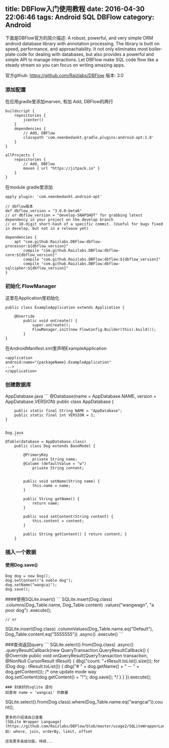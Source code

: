 title: DBFlow入门使用教程
date: 2016-04-30 22:06:46
tags: Android SQL DBFlow
category: Android
---
下面是DBFlow官方的简介描述:
A robust, powerful, and very simple ORM android database library with annotation processing.
The library is built on speed, performance, and approachability. It not only eliminates most boiler-plate code for dealing with databases, but also provides a powerful and simple API to manage interactions.
Let DBFlow make SQL code flow like a steady stream so you can focus on writing amazing apps.


官方github:  https://github.com/Raizlabs/DBFlow
版本: 3.0


### 添加配置
在应用gradle里添加marven, 有加 Add, DBFlow的两行
```
buildscript {
    repositories {
        jcenter()
    }
    dependencies {
        // Add, DBFlow
        classpath 'com.neenbedankt.gradle.plugins:android-apt:1.8'
    }
}

allProjects {
    repositories {
        // Add, DBFlow
        maven { url "https://jitpack.io" }
    }
}
```

在module gradle里添加
```
apply plugin: 'com.neenbedankt.android-apt'

// dbflow版本
def dbflow_version = "3.0.0-beta6"
// or dbflow_version = "develop-SNAPSHOT" for grabbing latest dependency in your project on the develop branch
// or 10-digit short-hash of a specific commit. (Useful for bugs fixed in develop, but not in a release yet)

dependencies {
    apt "com.github.Raizlabs.DBFlow:dbflow-processor:${dbflow_version}"
        compile "com.github.Raizlabs.DBFlow:dbflow-core:${dbflow_version}"
        compile "com.github.Raizlabs.DBFlow:dbflow:${dbflow_version}"
        compile "com.github.Raizlabs.DBFlow:dbflow-sqlcipher:${dbflow_version}"
}
```

### 初始化 FlowManager
这里在Application里初始化
``` 
public class ExampleApplication extends Application {

    @Override
        public void onCreate() {
            super.onCreate();
            FlowManager.init(new FlowConfig.Builder(this).build());
        }
}
```
在AndroidManifest.xml里声明ExampleApplication
```
<application
android:name="{packageName}.ExampleApplication"
...>
</application>
```

### 创建数据库
AppDatabase.java
    ```
@Database(name = AppDatabase.NAME, version = AppDatabase.VERSION)
    public class AppDatabase {

        public static final String NAME = "AppDatabase";
        public static final int VERSION = 1;
    }
```

Dog.java
    ```
@Table(database = AppDatabase.class)
    public class Dog extends BaseModel {

        @PrimaryKey
            private String name;
        @Column (defaultValue = "w")
            private String content;


        public void setName(String name) {
            this.name = name;
        }

        public String getName() {
            return name;
        }

        public void setContent(String content) {
            this.content = content;
        }

        public String getContent() { return content; }
    }
```

### 插入一个数据
#### 使用Dog.save()
```
Dog dog = new Dog();
dog.setContent("a noble dog");
dog.setName("wangcai");
dog.save();
```
####使用SQLite.insert()
    ```
    SQLite.insert(Dog.class)
.columns(Dog_Table.name, Dog_Table.content)
    .values("wangwagn", "a poor dog")
    .execute();

    // or 
SQLite.insert(Dog.class)
    .columnValues(Dog_Table.name.eq("Default"),
            Dog_Table.content.eq("5555555"))
    .async()
.execute()
    ```

###查询返回query
    ```
    SQLite.select().from(Dog.class)
.async()
    .queryResultCallback(new QueryTransaction.QueryResultCallback<Dog>() {
            @Override
            public void onQueryResult(QueryTransaction transaction,
                @NonNull CursorResult<Dog> tResult) {
            dbg("count: "+tResult.toList().size());
            for (Dog dog : tResult.toList()) {
            dbg("# " + dog.getName() + " -- " + dog.getContent());
            /* one update mode way
               dog.setContent(dog.getContent() + "!");
               dog.save();
             */
            }
            }
            }).execute();
```
### 封装好的sqlite 语句
如查询 name = 'wangcai' 的数量
```
SQLite.select().from(Dog.class).where(Dog_Table.name.eq("wangcai")).count();
```
更多的介绍请自己查看
[SQLite Wrapper Language](https://github.com/Raizlabs/DBFlow/blob/master/usage2/SQLiteWrapperLanguage.md)
如: where, join, orderBy, limit, offset

还有更多高级功能，待续...

